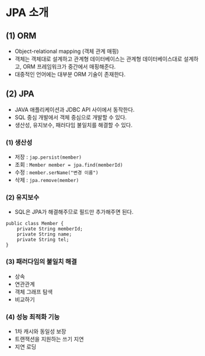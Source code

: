 # JPA 소개
## (1) ORM
- Object-relational mapping (객체 관계 매핑)
- 객체는 객체대로 설계하고 관계형 데이터베이스는 관계형 데이터베이스대로 설계하고, ORM 프레임워크가 중간에서 매핑해준다.
- 대중적인 언어에는 대부분 ORM 기술이 존재한다.

## (2) JPA
- JAVA 애플리케이션과 JDBC API 사이에서 동작한다.
- SQL 중심 개발에서 객체 중심으로 개발할 수 있다.
- 생산성, 유지보수, 패러다임 불일치를 해결할 수 있다.

### (1) 생산성
- 저장 : `jap.persist(member)`
- 조회 : `Member member = jpa.find(memberId)`
- 수정 : `member.serName("변경 이름")`
- 삭제 : `jpa.remove(member)`

### (2) 유지보수
- SQL은 JPA가 해결해주므로 필드만 추가해주면 된다.
```
public class Member {
	private String memberId;
	private String name;
	private String tel;
}
```

### (3) 패러다임의 불일치 해결
- 상속
- 연관관계
- 객체 그래프 탐색
- 비교하기

### (4) 성능 최적화 기능
- 1차 캐시와 동일성 보장
- 트랜잭션을 지원하는 쓰기 지연
- 지연 로딩